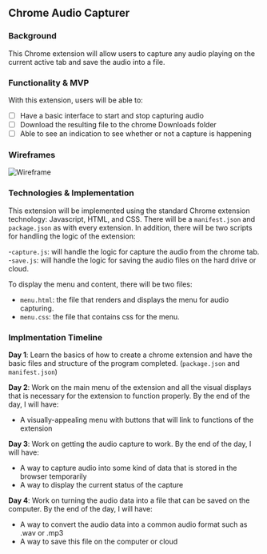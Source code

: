 ## Chrome Audio Capturer

### Background

This Chrome extension will allow users to capture any audio playing on the current active tab and save the audio into a file.


### Functionality & MVP

With this extension, users will be able to:

- [ ] Have a basic interface to start and stop capturing audio
- [ ] Download the resulting file to the chrome Downloads folder
- [ ] Able to see an indication to see whether or not a capture is happening

### Wireframes

![Wireframe](/docs/AudioCapture.png)

### Technologies & Implementation

This extension will be implemented using the standard Chrome extension technology: Javascript, HTML, and CSS. There will be a `manifest.json` and `package.json` as with every extension. In addition, there will be two scripts for handling the logic of the extension:

-`capture.js`: will handle the logic for capture the audio from the chrome tab.
-`save.js`: will handle the logic for saving the audio files on the hard drive or cloud.

To display the menu and content, there will be two files:

- `menu.html`: the file that renders and displays the menu for audio capturing.
- `menu.css`: the file that contains css for the menu.

### Implmentation Timeline

**Day 1**: Learn the basics of how to create a chrome extension and have the basic files and structure of the program completed. (`package.json` and `manifest.json`)

**Day 2**: Work on the main menu of the extension and all the visual displays that is necessary for the extension to function properly. By the end of the day, I will have:

- A visually-appealing menu with buttons that will link to functions of the extension

**Day 3**: Work on getting the audio capture to work. By the end of the day, I will have:

- A way to capture audio into some kind of data that is stored in the browser temporarily
- A way to display the current status of the capture

**Day 4**: Work on turning the audio data into a file that can be saved on the computer. By the end of the day, I will have:

- A way to convert the audio data into a common audio format such as .wav or .mp3
- A way to save this file on the computer or cloud
